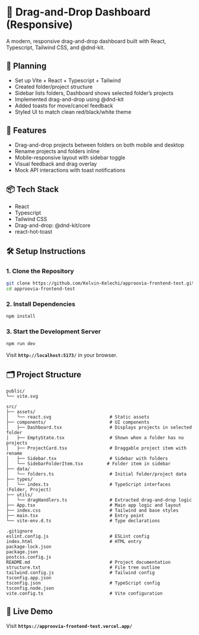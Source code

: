 # 🧩 Drag-and-Drop Dashboard (Responsive)

A modern, responsive drag-and-drop dashboard built with React, Typescript, Tailwind CSS, and @dnd-kit.

## 🧠 Planning

- Set up Vite + React + Typescript + Tailwind
- Created folder/project structure
- Sidebar lists folders, Dashboard shows selected folder’s projects
- Implemented drag-and-drop using @dnd-kit
- Added toasts for move/cancel feedback
- Styled UI to match clean red/black/white theme

## 🚀 Features

- Drag-and-drop projects between folders on both mobile and desktop
- Rename projects and folders inline
- Mobile-responsive layout with sidebar toggle
- Visual feedback and drag overlay
- Mock API interactions with toast notifications

## 📦 Tech Stack

- React
- Typescript
- Tailwind CSS
- Drag-and-drop: @dnd-kit/core
- react-hot-toast

## 🛠️ Setup Instructions

### 1. Clone the Repository

```bash
git clone https://github.com/Kelvin-Kelechi/approovia-frontend-test.git
cd approovia-frontend-test
```

### 2. Install Dependencies

```sh
npm install

```

### 3. Start the Development Server

```sh
npm run dev

```

Visit **`http://localhost:5173/`** in your browser.

## 🗂️ Project Structure

```text
public/
└── vite.svg

src/
├── assets/
│   └── react.svg                      # Static assets
├── components/                        # UI components
│   ├── Dashboard.tsx                  # Displays projects in selected folder
│   ├── EmptyState.tsx                 # Shown when a folder has no projects
│   ├── ProjectCard.tsx                # Draggable project item with rename
│   ├── Sidebar.tsx                    # Sidebar with folders
│   └── SidebarFolderItem.tsx         # Folder item in sidebar
├── data/
│   └── folders.ts                     # Initial folder/project data
├── types/
│   └── index.ts                       # TypeScript interfaces (Folder, Project)
├── utils/
│   └── dragHandlers.ts                # Extracted drag-and-drop logic
├── App.tsx                            # Main app logic and layout
├── index.css                          # Tailwind and base styles
├── main.tsx                           # Entry point
└── vite-env.d.ts                      # Type declarations

.gitignore  
eslint.config.js                       # ESLint config
index.html                             # HTML entry
package-lock.json  
package.json  
postcss.config.js  
README.md                              # Project documentation
structure.txt                          # File tree outline
tailwind.config.js                     # Tailwind config
tsconfig.app.json  
tsconfig.json                          # TypeScript config
tsconfig.node.json  
vite.config.ts                         # Vite configuration

```
## 🔗 Live Demo

Visit **`https://approovia-frontend-test.vercel.app/`**
